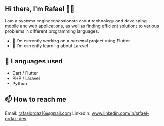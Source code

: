 ## Hi there, I'm Rafael :technologist: 

I am a systems engineer passionate about technology and developing mobile and web applications, as well as finding efficient solutions to various problems in different programming languages.

- 🔭 I’m currently working on a personal project using Flutter.
- 🌱 I’m currently learning about Laravel

🔗 Languages ​​used
---
- Dart / Flutter
- PHP / Laravel
- Python

📫 How to reach me
---
Email: rafaelordaz16@gmail.com
LinkedIn: www.linkedin.com/in/rafael-ordaz-dev
